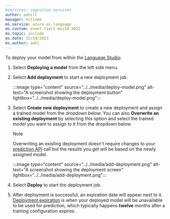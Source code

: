 ```yaml
---
#services: cognitive-services
author: aahill
manager: nitinme
ms.service: azure-ai-language
ms.custom: event-tier1-build-2022
ms.topic: include
ms.date: 12/19/2023
ms.author: aahi
---
```


To deploy your model from within the [Language Studio](https://aka.ms/LanguageStudio):

1. Select **Deploying a model** from the left side menu.

2. Select **Add deployment** to start a new deployment job.

    :::image type="content" source="../../media/deploy-model.png" alt-text="A screenshot showing the deployment button" lightbox="../../media/deploy-model.png":::

3. Select **Create new deployment** to create a new deployment and assign a trained model from the dropdown below. You can also **Overwrite an existing deployment** by selecting this option and select the trained model you want to assign to it from the dropdown below.

    > [!NOTE]
    > Overwriting an existing deployment doesn't require changes to your [prediction API](https://aka.ms/ct-runtime-swagger) call but the results you get will be based on the newly assigned model.
    
   :::image type="content" source="../../media/add-deployment.png" alt-text="A screenshot showing the deployment screen" lightbox="../../media/add-deployment.png":::
     
4. Select **Deploy** to start the deployment job.

5. After deployment is successful, an expiration date will appear next to it. [Deployment expiration](../../../concepts/model-lifecycle.md#expiration-timeline) is when your deployed model will be unavailable to be used for prediction, which typically happens **twelve** months after a training configuration expires.
